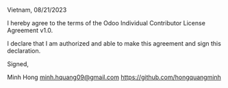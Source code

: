 Vietnam, 08/21/2023

I hereby agree to the terms of the Odoo Individual Contributor License
Agreement v1.0.

I declare that I am authorized and able to make this agreement and sign this
declaration.

Signed,

Minh Hong minh.hquang09@gmail.com https://github.com/hongquangminh
